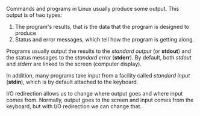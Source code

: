 Commands and programs in Linux usually produce some output. This
output is of two types:

1. The program's results, that is the data that the program is
   designed to produce
2. Status and error messages, which tell how the program is getting
   along.
   
Programs usually output the results to the _standard output_ (or
**stdout**) and the status messages to the _standard error_
(**stderr**). By default, both _stdout_ and _stderr_ are linked to the
screen (computer display).

In addition, many programs take input from a facility called _standard
input_ (**stdin**), which is by default attached to the keyboard.

I/O redirection allows us to change where output goes and where input
comes from. Normally, output goes to the screen and input comes from
the keyboard, but with I/O redirection we can change that.
